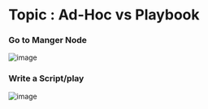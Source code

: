 # Topic : Ad-Hoc vs Playbook 
### Go to Manger Node 
![image](https://user-images.githubusercontent.com/49730521/89118690-39b48880-d4c5-11ea-808b-7b13467a5695.png)
### Write a Script/play
![image](https://user-images.githubusercontent.com/49730521/89118701-649edc80-d4c5-11ea-984b-2193c36c6eab.png)
